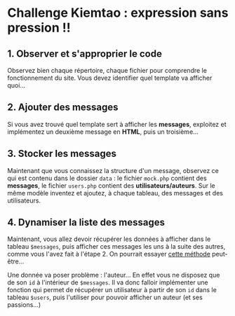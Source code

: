 # Challenge Kiemtao : expression sans pression !!

## 1. Observer et s'approprier le code

Observez bien chaque répertoire, chaque fichier pour comprendre le fonctionnement du site. Vous devez identifier quel template va afficher quoi...

## 2. Ajouter des messages

Si vous avez trouvé quel template sert à afficher les **messages**, exploitez et implémentez un deuxième message en **HTML**, puis un troisième...

## 3. Stocker les messages

Maintenant que vous connaissez la structure d'un message, observez ce qui est contenu dans le dossier ``data`` : le fichier ``mock.php`` contient des **messages**, le fichier ``users.php`` contient des **utilisateurs/auteurs**. Sur le même modèle inventez et ajoutez, à chaque tableau, des messages et des utilisateurs.

## 4. Dynamiser la liste des messages

Maintenant, vous allez devoir récupérer les données à afficher dans le tableau ``$messages``, puis afficher ces messages les uns à la suite des autres, comme vous l'avez fait à l'étape 2. On pourrait essayer [cette méthode](https://www.php.net/manual/fr/control-structures.foreach.php) peut-être...

Une donnée va poser problème : l'auteur... En effet vous ne disposez que de son ``id`` à l'intérieur de ``$messages``. Il va donc falloir implémenter une fonction qui permet de récupérer un utilisateur à partir de son ``id`` dans le tableau ``$users``, puis l'utiliser pour pouvoir afficher un auteur (et ses passions...)
